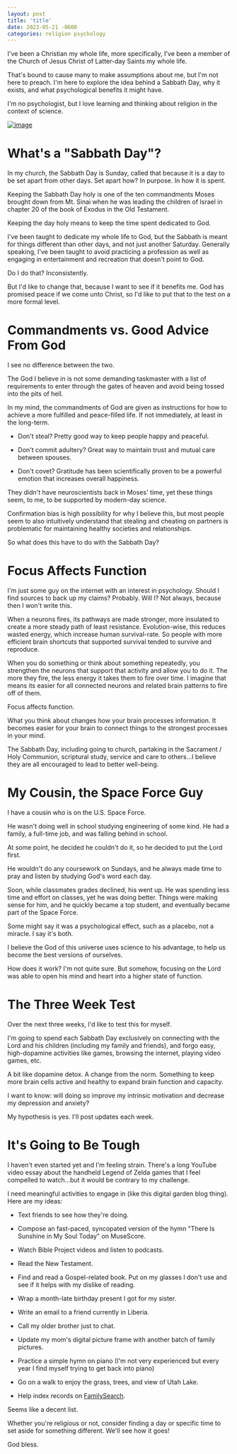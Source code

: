 ```yaml
---
layout: post
title: 'title'
date: 2023-05-21 -0600
categories: religion psychology
---
```


I've been a Christian my whole life, more specifically, I've been a member of the Church of Jesus Christ of Latter-day Saints my whole life.

That's bound to cause many to make assumptions about me, but I'm not here to preach. I'm here to explore the idea behind a Sabbath Day, why it exists, and what psychological benefits it might have.

I'm no psychologist, but I love learning and thinking about religion in the context of science.

[![image](https://www.churchofjesuschrist.org/bc/content/ldsorg/church/news/2015/07/21/Chapel%20at%20Sao%20Paulo%20Brazil-957198.jpg)](https://www.churchofjesuschrist.org/church/news/blessings-of-the-sabbath-day?lang=eng)

# What's a "Sabbath Day"?

In my church, the Sabbath Day is Sunday, called that because it is a day to be set apart from other days. Set apart how? In purpose. In how it is spent.

Keeping the Sabbath Day holy is one of the ten commandments Moses brought down from Mt. Sinai when he was leading the children of Israel in chapter 20 of the book of Exodus in the Old Testament.

Keeping the day holy means to keep the time spent dedicated to God.

I've been taught to dedicate my whole life to God, but the Sabbath is meant for things different than other days, and not just another Saturday. Generally speaking, I've been taught to avoid practicing a profession as well as engaging in entertainment and recreation that doesn't point to God.

Do I do that? Inconsistently.

But I'd like to change that, because I want to see if it benefits me. God has promised peace if we come unto Christ, so I'd like to put that to the test on a more formal level.

# Commandments vs. Good Advice From God

I see no difference between the two.

The God I believe in is not some demanding taskmaster with a list of requirements to enter through the gates of heaven and avoid being tossed into the pits of hell.

In my mind, the commandments of God are given as instructions for how to achieve a more fulfilled and peace-filled life. If not immediately, at least in the long-term.

-   Don't steal? Pretty good way to keep people happy and peaceful.

-   Don't commit adultery? Great way to maintain trust and mutual care between spouses.

-   Don't covet? Gratitude has been scientifically proven to be a powerful emotion that increases overall happiness.

They didn't have neuroscientists back in Moses' time, yet these things seem, to me, to be supported by modern-day science.

Confirmation bias is high possibility for why I believe this, but most people seem to also intuitively understand that stealing and cheating on partners is problematic for maintaining healthy societies and relationships.

So what does this have to do with the Sabbath Day?

# Focus Affects Function

I'm just some guy on the internet with an interest in psychology. Should I find sources to back up my claims? Probably. Will I? Not always, because then I won't write this.

When a neurons fires, its pathways are made stronger, more insulated to create a more steady path of least resistance. Evolution-wise, this reduces wasted energy, which increase human survival-rate. So people with more efficient brain shortcuts that supported survival tended to survive and reproduce.

When you do something or think about something repeatedly, you strengthen the neurons that support that activity and allow you to do it. The more they fire, the less energy it takes them to fire over time. I imagine that means its easier for all connected neurons and related brain patterns to fire off of them.

Focus affects function.

What you think about changes how your brain processes information. It becomes easier for your brain to connect things to the strongest processes in your mind.

The Sabbath Day, including going to church, partaking in the Sacrament / Holy Communion, scriptural study, service and care to others...I believe they are all encouraged to lead to better well-being.

# My Cousin, the Space Force Guy

I have a cousin who is on the U.S. Space Force.

He wasn't doing well in school studying engineering of some kind. He had a family, a full-time job, and was falling behind in school.

At some point, he decided he couldn't do it, so he decided to put the Lord first.

He wouldn't do any coursework on Sundays, and he always made time to pray and listen by studying God's word each day.

Soon, while classmates grades declined, his went up. He was spending less time and effort on classes, yet he was doing better. Things were making sense for him, and he quickly became a top student, and eventually became part of the Space Force.

Some might say it was a psychological effect, such as a placebo, not a miracle. I say it's both.

I believe the God of this universe uses science to his advantage, to help us become the best versions of ourselves.

How does it work? I'm not quite sure. But somehow, focusing on the Lord was able to open his mind and heart into a higher state of function.

# The Three Week Test

Over the next three weeks, I'd like to test this for myself.

I'm going to spend each Sabbath Day exclusively on connecting with the Lord and his children (including my family and friends), and forgo easy, high-dopamine activities like games, browsing the internet, playing video games, etc.

A bit like dopamine detox. A change from the norm. Something to keep more brain cells active and healthy to expand brain function and capacity.

I want to know: will doing so improve my intrinsic motivation and decrease my depression and anxiety?

My hypothesis is yes. I'll post updates each week.

# It's Going to Be Tough

I haven't even started yet and I'm feeling strain. There's a long YouTube video essay about the handheld Legend of Zelda games that I feel compelled to watch...but it would be contrary to my challenge.

I need meaningful activities to engage in (like this digital garden blog thing). Here are my ideas:

-   Text friends to see how they're doing.
-   Compose an fast-paced, syncopated version of the hymn "There Is Sunshine in My Soul Today" on MuseScore.

-   Watch Bible Project videos and listen to podcasts.

-   Read the New Testament.

-   Find and read a Gospel-related book. Put on my glasses I don't use and see if it helps with my dislike of reading.

-   Wrap a month-late birthday present I got for my sister.

-   Write an email to a friend currently in Liberia.

-   Call my older brother just to chat.

-   Update my mom's digital picture frame with another batch of family pictures.

-   Practice a simple hymn on piano (I'm not very experienced but every year I find myself trying to get back into piano)

-   Go on a walk to enjoy the grass, trees, and view of Utah Lake.

-   Help index records on [FamilySearch](https://www.familysearch.org).

Seems like a decent list.

Whether you're religious or not, consider finding a day or specific time to set aside for something different. We'll see how it goes!

God bless.

